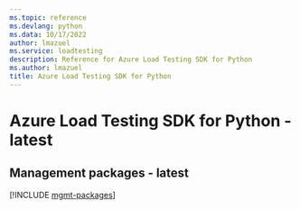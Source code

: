 ```yaml
---
ms.topic: reference
ms.devlang: python
ms.data: 10/17/2022
author: lmazuel
ms.service: loadtesting
description: Reference for Azure Load Testing SDK for Python
ms.author: lmazuel
title: Azure Load Testing SDK for Python
---
```

# Azure Load Testing SDK for Python - latest

## Management packages - latest
[!INCLUDE [mgmt-packages](load-testing-mgmt-index.md)]